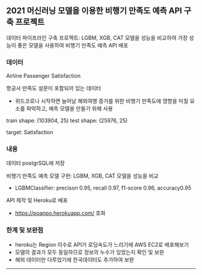 ## 2021 머신러닝 모델을 이용한 비행기 만족도 예측 API 구축 프로젝트
데이터 파이프라인 구축 프로젝트: LGBM, XGB, CAT 모델을 성능을 비교하여 가장 성능이 좋은 모델을 사용하여 비행기 만족도 예측 API 배포
### 데이터
Airline Passenger Satisfaction

항공사 만족도 설문이 포함되어 있는 데이터
- 위드코로나 시작하면 늘어날 해외여행 증가를 위한 비행기 만족도에 영향을 미칠 요소를 파악하고, 예측 모델을 만들기 위해 사용

train shape: (103904, 25) test shape:  (25976, 25)

target: Satisfaction

### 내용
데이터 postgrSQL에 저장

비행기 만족도 예측 모델 구현: LGBM, XGB, CAT 모델을 성능을 비교

- LGBMClassifier: precison 0.95, recall 0.97, f1-score 0.96, accuracy0.95

API 제작 및 Heroku로 배포  
- https://poanpo.herokuapp.com/
호화
### 한계 및 보완점
- heroku는 Region 이수로 API가 로딩속도가 느리기에 AWS EC2로 배포해보기
- 모델의 결과가 모두 동일하므로 정보의 누수가 있었는지 확인 및 보완
- 해외 데이터만 다루었기에 한국데이터도 추가하여 보완
___
